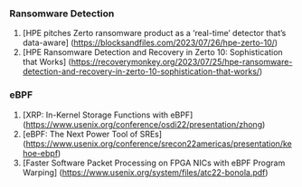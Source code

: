 ### Ransomware Detection

1. [HPE pitches Zerto ransomware product as a ‘real-time’ detector that’s data-aware] (https://blocksandfiles.com/2023/07/26/hpe-zerto-10/)
2. [HPE Ransomware Detection and Recovery in Zerto 10: Sophistication that Works] (https://recoverymonkey.org/2023/07/25/hpe-ransomware-detection-and-recovery-in-zerto-10-sophistication-that-works/)


### eBPF

1. [XRP: In-Kernel Storage Functions with eBPF] (https://www.usenix.org/conference/osdi22/presentation/zhong)
2. [eBPF: The Next Power Tool of SREs] (https://www.usenix.org/conference/srecon22americas/presentation/kehoe-ebpf)
3. [Faster Software Packet Processing on FPGA NICs with eBPF Program Warping] (https://www.usenix.org/system/files/atc22-bonola.pdf)
